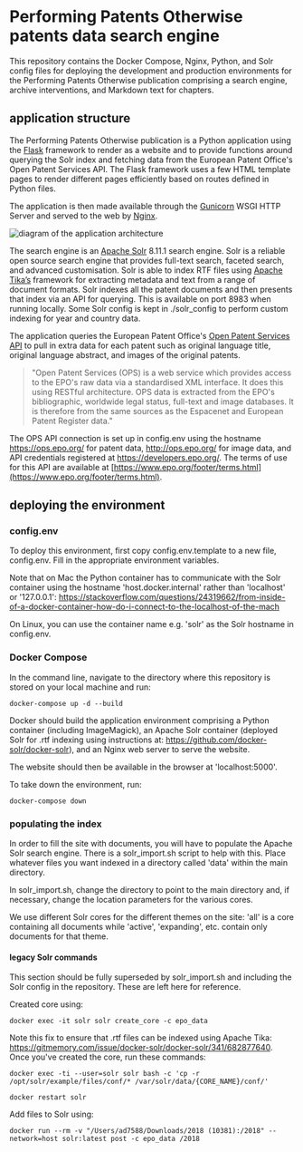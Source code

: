 # Performing Patents Otherwise patents data search engine

This repository contains the Docker Compose, Nginx, Python, and Solr config files for deploying the development and production environments for the Performing Patents Otherwise publication comprising a search engine, archive interventions, and Markdown text for chapters.

## application structure

The Performing Patents Otherwise publication is a Python application using the [Flask](https://flask.palletsprojects.com/en/2.2.x/) framework to render as a website and to provide functions around querying the Solr index and fetching data from the European Patent Office's Open Patent Services API. The Flask framework uses a few HTML template pages to render different pages efficiently based on routes defined in Python files.

The application is then made available through the [Gunicorn](https://gunicorn.org/) WSGI HTTP Server and served to the web by [Nginx](https://nginx.org/). 

![diagram of the application architecture](https://github.com/COPIM/politics_of_patents/blob/main/web/app/static/images/patents_site_architecture.png?raw=true)

The search engine is an [Apache Solr](https://solr.apache.org/) 8.11.1 search engine. Solr is a reliable open source search engine that provides full-text search, faceted search, and advanced customisation. Solr is able to index RTF files using [Apache Tika’s](https://tika.apache.org/) framework for extracting metadata and text from a range of document formats. Solr indexes all the patent documents and then presents that index via an API for querying. This is available on port 8983 when running locally. Some Solr config is kept in ./solr_config to perform custom indexing for year and country data.

The application queries the European Patent Office's [Open Patent Services API](https://www.epo.org/searching-for-patents/data/web-services/ops.html) to pull in extra data for each patent such as original language title, original language abstract, and images of the original patents.

> "Open Patent Services (OPS) is a web service which provides access to the EPO's raw data via a standardised XML interface. It does this using RESTful architecture. OPS data is extracted from the EPO's bibliographic, worldwide legal status, full-text and image databases. It is therefore from the same sources as the Espacenet and European Patent Register data." 

The OPS API connection is set up in config.env using the hostname https://ops.epo.org/ for patent data, http://ops.epo.org/ for image data, and API credentials registered at https://developers.epo.org/. The terms of use for this API are available at [https://www.epo.org/footer/terms.html](https://www.epo.org/footer/terms.html).

## deploying the environment

### config.env

To deploy this environment, first copy config.env.template to a new file, config.env. Fill in the appropriate environment variables.

Note that on Mac the Python container has to communicate with the Solr container using the hostname 'host.docker.internal' rather than 'localhost' or '127.0.0.1': https://stackoverflow.com/questions/24319662/from-inside-of-a-docker-container-how-do-i-connect-to-the-localhost-of-the-mach

On Linux, you can use the container name e.g. 'solr' as the Solr hostname in config.env.

### Docker Compose

In the command line, navigate to the directory where this repository is stored on your local machine and run:

`docker-compose up -d --build`

Docker should build the application environment comprising a Python container (including ImageMagick), an Apache Solr container (deployed Solr for .rtf indexing using instructions at: https://github.com/docker-solr/docker-solr), and an Nginx web server to serve the website.

The website should then be available in the browser at 'localhost:5000'.

To take down the environment, run:

`docker-compose down`

### populating the index

In order to fill the site with documents, you will have to populate the Apache Solr search engine. There is a solr_import.sh script to help with this. Place whatever files you want indexed in a directory called 'data' within the main directory.

In solr_import.sh, change the directory to point to the main directory and, if necessary, change the location parameters for the various cores.

We use different Solr cores for the different themes on the site: 'all' is a core containing all documents while 'active', 'expanding', etc. contain only documents for that theme.

#### legacy Solr commands

This section should be fully superseded by solr_import.sh and including the Solr config in the repository. These are left here for reference.

Created core using:

`docker exec -it solr solr create_core -c epo_data`

Note this fix to ensure that .rtf files can be indexed using Apache Tika: https://gitmemory.com/issue/docker-solr/docker-solr/341/682877640. Once you've created the core, run these commands:

`docker exec -ti --user=solr solr bash -c 'cp -r /opt/solr/example/files/conf/* /var/solr/data/{CORE_NAME}/conf/'`

`docker restart solr`

Add files to Solr using:

`docker run --rm -v "/Users/ad7588/Downloads/2018 (10381):/2018" --network=host solr:latest post -c epo_data /2018`
